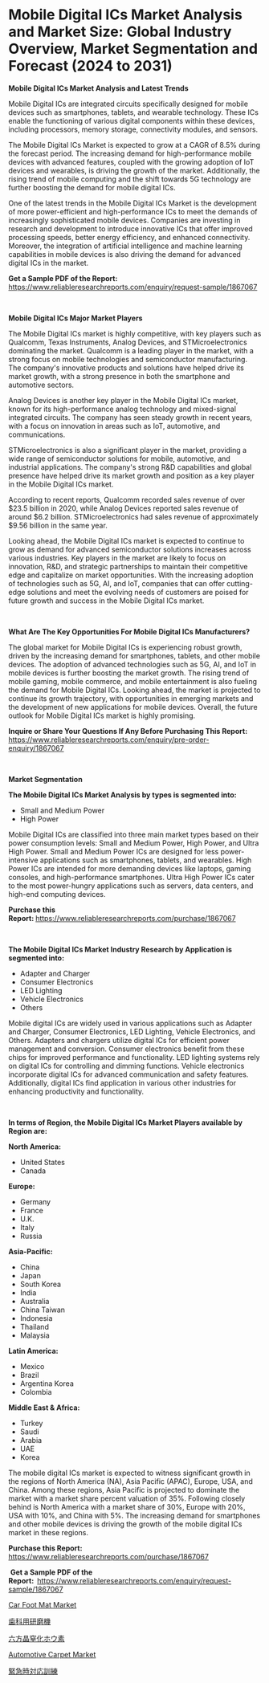 <p><h1>Mobile Digital ICs Market Analysis and Market Size: Global Industry Overview, Market Segmentation and Forecast (2024 to 2031)</h1></p><p><strong>Mobile Digital ICs Market Analysis and Latest Trends</strong></p>
<p><p>Mobile Digital ICs are integrated circuits specifically designed for mobile devices such as smartphones, tablets, and wearable technology. These ICs enable the functioning of various digital components within these devices, including processors, memory storage, connectivity modules, and sensors.</p><p>The Mobile Digital ICs Market is expected to grow at a CAGR of 8.5% during the forecast period. The increasing demand for high-performance mobile devices with advanced features, coupled with the growing adoption of IoT devices and wearables, is driving the growth of the market. Additionally, the rising trend of mobile computing and the shift towards 5G technology are further boosting the demand for mobile digital ICs.</p><p>One of the latest trends in the Mobile Digital ICs Market is the development of more power-efficient and high-performance ICs to meet the demands of increasingly sophisticated mobile devices. Companies are investing in research and development to introduce innovative ICs that offer improved processing speeds, better energy efficiency, and enhanced connectivity. Moreover, the integration of artificial intelligence and machine learning capabilities in mobile devices is also driving the demand for advanced digital ICs in the market.</p></p>
<p><strong>Get a Sample PDF of the Report:&nbsp;</strong> <a href="https://www.reliableresearchreports.com/enquiry/request-sample/1867067">https://www.reliableresearchreports.com/enquiry/request-sample/1867067</a></p>
<p>&nbsp;</p>
<p><strong>Mobile Digital ICs Major Market Players</strong></p>
<p><p>The Mobile Digital ICs market is highly competitive, with key players such as Qualcomm, Texas Instruments, Analog Devices, and STMicroelectronics dominating the market. Qualcomm is a leading player in the market, with a strong focus on mobile technologies and semiconductor manufacturing. The company's innovative products and solutions have helped drive its market growth, with a strong presence in both the smartphone and automotive sectors.</p><p>Analog Devices is another key player in the Mobile Digital ICs market, known for its high-performance analog technology and mixed-signal integrated circuits. The company has seen steady growth in recent years, with a focus on innovation in areas such as IoT, automotive, and communications.</p><p>STMicroelectronics is also a significant player in the market, providing a wide range of semiconductor solutions for mobile, automotive, and industrial applications. The company's strong R&D capabilities and global presence have helped drive its market growth and position as a key player in the Mobile Digital ICs market.</p><p>According to recent reports, Qualcomm recorded sales revenue of over $23.5 billion in 2020, while Analog Devices reported sales revenue of around $6.2 billion. STMicroelectronics had sales revenue of approximately $9.56 billion in the same year.</p><p>Looking ahead, the Mobile Digital ICs market is expected to continue to grow as demand for advanced semiconductor solutions increases across various industries. Key players in the market are likely to focus on innovation, R&D, and strategic partnerships to maintain their competitive edge and capitalize on market opportunities. With the increasing adoption of technologies such as 5G, AI, and IoT, companies that can offer cutting-edge solutions and meet the evolving needs of customers are poised for future growth and success in the Mobile Digital ICs market.</p></p>
<p>&nbsp;</p>
<p><strong>What Are The Key Opportunities For Mobile Digital ICs Manufacturers?</strong></p>
<p><p>The global market for Mobile Digital ICs is experiencing robust growth, driven by the increasing demand for smartphones, tablets, and other mobile devices. The adoption of advanced technologies such as 5G, AI, and IoT in mobile devices is further boosting the market growth. The rising trend of mobile gaming, mobile commerce, and mobile entertainment is also fueling the demand for Mobile Digital ICs. Looking ahead, the market is projected to continue its growth trajectory, with opportunities in emerging markets and the development of new applications for mobile devices. Overall, the future outlook for Mobile Digital ICs market is highly promising.</p></p>
<p><strong>Inquire or Share Your Questions If Any Before Purchasing This Report:</strong> <a href="https://www.reliableresearchreports.com/enquiry/pre-order-enquiry/1867067">https://www.reliableresearchreports.com/enquiry/pre-order-enquiry/1867067</a></p>
<p>&nbsp;</p>
<p><strong>Market Segmentation</strong></p>
<p><strong>The Mobile Digital ICs Market Analysis by types is segmented into:</strong></p>
<p><ul><li>Small and Medium Power</li><li>High Power</li></ul></p>
<p><p>Mobile Digital ICs are classified into three main market types based on their power consumption levels: Small and Medium Power, High Power, and Ultra High Power. Small and Medium Power ICs are designed for less power-intensive applications such as smartphones, tablets, and wearables. High Power ICs are intended for more demanding devices like laptops, gaming consoles, and high-performance smartphones. Ultra High Power ICs cater to the most power-hungry applications such as servers, data centers, and high-end computing devices.</p></p>
<p><strong>Purchase this Report:&nbsp;</strong><a href="https://www.reliableresearchreports.com/purchase/1867067">https://www.reliableresearchreports.com/purchase/1867067</a></p>
<p>&nbsp;</p>
<p><strong>The Mobile Digital ICs Market Industry Research by Application is segmented into:</strong></p>
<p><ul><li>Adapter and Charger</li><li>Consumer Electronics</li><li>LED Lighting</li><li>Vehicle Electronics</li><li>Others</li></ul></p>
<p><p>Mobile digital ICs are widely used in various applications such as Adapter and Charger, Consumer Electronics, LED Lighting, Vehicle Electronics, and Others. Adapters and chargers utilize digital ICs for efficient power management and conversion. Consumer electronics benefit from these chips for improved performance and functionality. LED lighting systems rely on digital ICs for controlling and dimming functions. Vehicle electronics incorporate digital ICs for advanced communication and safety features. Additionally, digital ICs find application in various other industries for enhancing productivity and functionality.</p></p>
<p>&nbsp;</p>
<p><strong>In terms of Region, the Mobile Digital ICs Market Players available by Region are:</strong></p>
<p>
    <p> <strong> North America: </strong>
        <ul>
            <li>United States</li>
            <li>Canada</li>
        </ul>
        </p> 
    <p> <strong> Europe: </strong>
        <ul>
            <li>Germany</li>
            <li>France</li>
            <li>U.K.</li>
            <li>Italy</li>
            <li>Russia</li>
        </ul>
        </p> 
    <p> <strong> Asia-Pacific: </strong>
        <ul>
            <li>China</li>
            <li>Japan</li>
            <li>South Korea</li>
            <li>India</li>
            <li>Australia</li>
            <li>China Taiwan</li>
            <li>Indonesia</li>
            <li>Thailand</li>
            <li>Malaysia</li>
        </ul>
        </p> 
    <p> <strong> Latin America: </strong>
        <ul>
            <li>Mexico</li>
            <li>Brazil</li>
            <li>Argentina Korea</li>
            <li>Colombia</li>
        </ul>
        </p> 
    <p> <strong> Middle East & Africa: </strong>
        <ul>
            <li>Turkey</li>
            <li>Saudi</li>
            <li>Arabia</li>
            <li>UAE</li>
            <li>Korea</li>
        </ul>
    </p>
    </p>
<p><p>The mobile digital ICs market is expected to witness significant growth in the regions of North America (NA), Asia Pacific (APAC), Europe, USA, and China. Among these regions, Asia Pacific is projected to dominate the market with a market share percent valuation of 35%. Following closely behind is North America with a market share of 30%, Europe with 20%, USA with 10%, and China with 5%. The increasing demand for smartphones and other mobile devices is driving the growth of the mobile digital ICs market in these regions.</p></p>
<p><strong>Purchase this Report: </strong><a href="https://www.reliableresearchreports.com/purchase/1867067">https://www.reliableresearchreports.com/purchase/1867067</a></p>
<p>&nbsp;<strong>Get a Sample PDF of the Report:&nbsp;&nbsp;</strong><a href="https://www.reliableresearchreports.com/enquiry/request-sample/1867067">https://www.reliableresearchreports.com/enquiry/request-sample/1867067</a></p>
<p><strong></strong></p>
<p><p><a href="https://issuu.com/reportprime-2/docs/car-foot-mat-market-size-2030.pptx">Car Foot Mat Market</a></p><p><a href="https://github.com/NashBeahan2023/Market-Research-Report-List-1/blob/main/510812513744.md">歯科用研磨機</a></p><p><a href="https://medium.com/@jasohung45456/%E5%85%AD%E8%A7%92%E5%BD%A2%E3%83%9B%E3%82%A6%E7%B4%A0%E7%AA%92%E5%8C%96%E7%89%A9%E5%B8%82%E5%A0%B4%E8%A6%8F%E6%A8%A1-%E5%B8%82%E5%A0%B4%E5%B1%95%E6%9C%9B%E3%81%A8%E5%B8%82%E5%A0%B4%E4%BA%88%E6%B8%AC-2024%E5%B9%B4%E3%81%8B%E3%82%892031%E5%B9%B4-0593ccafd5de">六方晶窒化ホウ素</a></p><p><a href="https://issuu.com/reportprime-2/docs/automotive-carpet-market-size-2030.pptx">Automotive Carpet Market</a></p><p><a href="https://github.com/joaejkdzgyljvo6/Market-Research-Report-List-1/blob/main/864740213743.md">緊急時対応訓練</a></p></p>